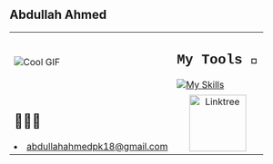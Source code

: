 ## Abdullah Ahmed 
<table>
  <tr>
    <td><img src="https://media.tenor.com/_VcD3-ShQlgAAAAi/space-planet.gif" alt="Cool GIF"></td>
    <td>
      <h2 style="font-family: 'Courier New', monospace">My Tools 🔨</h2>
      <a href="https://skillicons.dev">
        <img src="https://skillicons.dev/icons?i=java,html,css,js,python,opencv,pytorch,discord,notion,unity,blender,react,flutter,dart,npm&perline=5" alt="My Skills">
      </a>
    </td>
  </tr>
  <tr>
    <td>
      <h2>🤖🦾🚀</h2>
      <li><a href="mailto:abdullahahmedpk18@gmail.com">abdullahahmedpk18@gmail.com</a></li>
    </td>
    <td>
      <div style="text-align: center;">
        <a href="https://linktr.ee/abdulahmd">
          <img src="https://uxwing.com/wp-content/themes/uxwing/download/brands-and-social-media/linktree-white-icon.png" alt="Linktree" width="100">
        </a>
      </div>
    </td>
  </tr>
</table>
